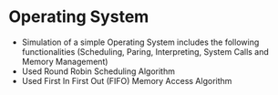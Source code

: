 # Operating System
- Simulation of a simple Operating System includes the following
functionalities (Scheduling, Paring, Interpreting, System Calls and
Memory Management)
- Used Round Robin Scheduling Algorithm
- Used First In First Out (FIFO) Memory Access Algorithm
